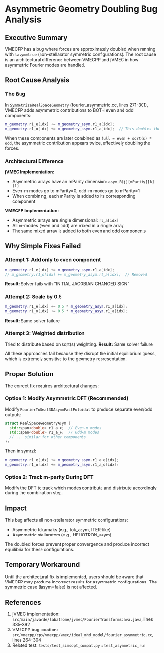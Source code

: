 # Asymmetric Geometry Doubling Bug Analysis

## Executive Summary

VMECPP has a bug where forces are approximately doubled when running with `lasym=true` (non-stellarator symmetric configurations). The root cause is an architectural difference between VMECPP and jVMEC in how asymmetric Fourier modes are handled.

## Root Cause Analysis

### The Bug

In `SymmetrizeRealSpaceGeometry` (fourier_asymmetric.cc, lines 271-301), VMECPP adds asymmetric contributions to BOTH even and odd components:

```cpp
m_geometry.r1_e[idx] += m_geometry_asym.r1_a[idx];
m_geometry.r1_o[idx] += m_geometry_asym.r1_a[idx];  // This doubles the contribution!
```

When these components are later combined as `full = even + sqrt(s) * odd`, the asymmetric contribution appears twice, effectively doubling the forces.

### Architectural Difference

**jVMEC Implementation:**
- Asymmetric arrays have an mParity dimension: `asym_R[j][mParity][k][l]`
- Even-m modes go to mParity=0, odd-m modes go to mParity=1
- When combining, each mParity is added to its corresponding component

**VMECPP Implementation:**
- Asymmetric arrays are single dimensional: `r1_a[idx]`
- All m-modes (even and odd) are mixed in a single array
- The same mixed array is added to both even and odd components

## Why Simple Fixes Failed

### Attempt 1: Add only to even component
```cpp
m_geometry.r1_e[idx] += m_geometry_asym.r1_a[idx];
// m_geometry.r1_o[idx] += m_geometry_asym.r1_a[idx];  // Removed
```
**Result:** Solver fails with "INITIAL JACOBIAN CHANGED SIGN"

### Attempt 2: Scale by 0.5
```cpp
m_geometry.r1_e[idx] += 0.5 * m_geometry_asym.r1_a[idx];
m_geometry.r1_o[idx] += 0.5 * m_geometry_asym.r1_a[idx];
```
**Result:** Same solver failure

### Attempt 3: Weighted distribution
Tried to distribute based on sqrt(s) weighting.
**Result:** Same solver failure

All these approaches fail because they disrupt the initial equilibrium guess, which is extremely sensitive to the geometry representation.

## Proper Solution

The correct fix requires architectural changes:

### Option 1: Modify Asymmetric DFT (Recommended)
Modify `FourierToReal3DAsymmFastPoloidal` to produce separate even/odd outputs:
```cpp
struct RealSpaceGeometryAsym {
  std::span<double> r1_a_e;  // Even-m modes
  std::span<double> r1_a_o;  // Odd-m modes
  // ... similar for other components
};
```

Then in symrzl:
```cpp
m_geometry.r1_e[idx] += m_geometry_asym.r1_a_e[idx];
m_geometry.r1_o[idx] += m_geometry_asym.r1_a_o[idx];
```

### Option 2: Track m-parity During DFT
Modify the DFT to track which modes contribute and distribute accordingly during the combination step.

## Impact

This bug affects all non-stellarator symmetric configurations:
- Asymmetric tokamaks (e.g., tok_asym, ITER-like)
- Asymmetric stellarators (e.g., HELIOTRON_asym)

The doubled forces prevent proper convergence and produce incorrect equilibria for these configurations.

## Temporary Workaround

Until the architectural fix is implemented, users should be aware that VMECPP may produce incorrect results for asymmetric configurations. The symmetric case (lasym=false) is not affected.

## References

1. jVMEC implementation: `src/main/java/de/labathome/jvmec/FourierTransformsJava.java`, lines 335-392
2. VMECPP bug location: `src/vmecpp/cpp/vmecpp/vmec/ideal_mhd_model/fourier_asymmetric.cc`, lines 264-304
3. Related test: `tests/test_simsopt_compat.py::test_asymmetric_run`